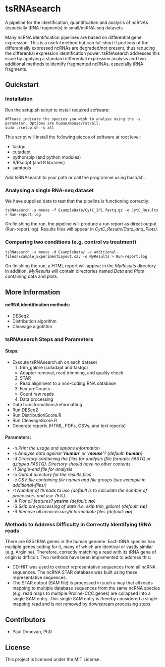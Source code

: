 # tsRNAsearch

A pipeline for the identification, quantification and analysis of ncRNAs (especially tRNA fragments) in small/miRNA-seq datasets

Many ncRNA identification pipelines are based on differential gene expression. This is a useful method but can fall short if portions of the differentially expressed ncRNAs are degraded/not present, thus reducing the differential expression identification power. tsRNAsearch addresses this issue by applying a standard differential expression analysis and two additional methods to identify fragmented ncRNAs, especially tRNA fragments.

## Quickstart
### Installation
Run the setup.sh script to install required software:

```
#Please indicate the species you wish to analyse using the -s parameter. Options are human/mouse/rat/all.
sudo ./setup.sh -s all
```

This script will install the following pieces of software at root level:

* fastqc
* cutadapt
* python/pip (and python modules)
* R/Rscript (and R libraries)
* samtools

Add tsRNAsearch to your path or call the programme using bash/sh.

### Analysing a single RNA-seq dataset
We have supplied data to test that the pipeline is functioning correctly:

```
tsRNAsearch -s mouse -f ExampleData/CytC_IP1.fastq.gz -o CytC_Results > Run-report.log
```

On finishing the run, the pipeline will produce a run report as direct output (Run-report.log). Results files will appear in *CytC\_Results/Data\_and\_Plots/*.

### Comparing two conditions (e.g. control vs treatment)
```
tsRNAsearch -s mouse -d ExampleData/ -e additional-files/Example_ExperimentLayout.csv -o MyResults > Run-report.log 
```

On finishing the run, a HTML report will appear in the *MyResults* directory. In addition, *MyResults* will contain directories named *Data* and *Plots* containing data and plots.

## More Information
#### ncRNA identification methods:
* DESeq2
* Distribution algorithm
* Cleavage algotithm

### tsRNAsearch Steps and Parameters 
#### Steps:
* Execute tsRNAsearch.sh on each dataset
  1. trim\_galore (cutadapt and fastqc) 
    * Adapter removal, read trimming, and quality check
  2. STAR
    * Read alignment to a non-coding RNA database
  3. FeatureCounts
    * Count raw reads
  4. Data processing
* Data transformations/reformatting
* Run DESeq2
* Run DistributionScore.R
* Run CleavageScore.R
* Generate reports (HTML, PDFs, CSVs, and text reports)
#### Parameters:
* -h *Print the usage and options information*
* -s *Analyse data against '__human__' or '__mouse__'? {default: __human__}*
* -d *Directory containing the files for analysis (file formats: FASTQ or gzipped FASTQ). Directory should have no other contents.*
* -f *Single-end file for analysis*
* -o *Output directory for the results files*
* -e *CSV file containing file names and file groups (see example in additional-files/)*
* -t *Number of threads to use {default is to calculate the number of processors and use 75%}*
* -A *Plot all features? __yes__/__no__ {default: __no__}*
* -S *Skip pre-processing of data (i.e. skip trim_galore) {default: __no__}*
* -R *Remove all unnecessary/intermediate files {default: __no__}*

### Methods to Address Difficulty in Correctly Identifying tRNA reads
There are 625 tRNA genes in the human genome. Each tRNA species has multiple genes coding for it, many of which are identical or vastly similar (e.g. Arginine). Therefore, correctly matching a read with its tRNA gene of origin is difficult. Two methods have been implemented to address this:
* CD-HIT was used to extract representative sequences from all ncRNA sequences. The ncRNA STAR database was built using these representative sequences.
* The STAR output (SAM file) is processed in such a way that all reads mapping to multiple database sequences from the same ncRNA species (e.g. read maps to multiple Proline-CCC genes) are collapsed into a single SAM entry. This single SAM entry is thereby considered a single-mapping read and is not removed by downstream processing steps.

## Contributors
* Paul Donovan, PhD

## License
This project is licensed under the MIT License.

